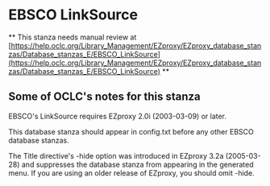 # EBSCO LinkSource
** This stanza needs manual review at [https://help.oclc.org/Library_Management/EZproxy/EZproxy_database_stanzas/Database_stanzas_E/EBSCO_LinkSource](https://help.oclc.org/Library_Management/EZproxy/EZproxy_database_stanzas/Database_stanzas_E/EBSCO_LinkSource) **

## Some of OCLC's notes for this stanza

EBSCO's LinkSource requires EZproxy 2.0i (2003-03-09) or later.

This database stanza should appear in config.txt before any other EBSCO database stanzas.

The Title directive's -hide option was introduced in EZproxy 3.2a (2005-03-28) and suppresses the database stanza from appearing in the generated menu. If you are using an older release of EZproxy, you should omit -hide.

&nbsp;
